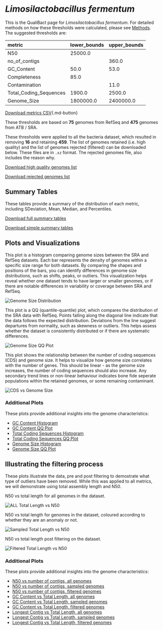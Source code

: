 # *Limosilactobacillus fermentum*

This is the QualiBact page for *Limosilactobacillus fermentum*. For detailed methods on how these thresholds were calculated, please see [Methods](../../methods.md).
The suggested thresholds are: 

| metric                 | lower_bounds   | upper_bounds   |
|:-----------------------|:---------------|:---------------|
| N50                    | 25000.0        |                |
| no_of_contigs          |                | 360.0          |
| GC_Content             | 50.0           | 53.0           |
| Completeness           | 85.0           |                |
| Contamination          |                | 11.0           |
| Total_Coding_Sequences | 1900.0         | 2500.0         |
| Genome_Size            | 1800000.0      | 2400000.0      |

[Download metrics CSV](Limosilactobacillus_fermentum_metrics.csv){.md-button}


These thresholds are based on **75** genomes from RefSeq and **475** genomes from ATB / SRA.

These thresholds were applied to all the bacteria dataset, which resulted in removing **16** and retaining **459**.
The list of genomes retained (i.e. high quality) and the list of genomes rejected (filtered) can be downloaded below. These files are in `.xz` format. The rejected genomes file, also includes the reason why.

[Download high quality genomes list](Limosilactobacillus_fermentum_high_quality_genomes.csv.xz)


[Download rejected genomes list](Limosilactobacillus_fermentum_filtered_out_genomes.csv.xz)



## Summary Tables
These tables provide a summary of the distribution of each metric, including SDeviation, Mean, Median, and Percentiles.

[Download full summary tables](summary.csv)

[Download simple summary tables](selected_summary.csv)

## Plots and Visualizations

This plot is a histogram comparing genome sizes between the SRA and RefSeq datasets. Each bar represents the density of genomes within a specific size range for both datasets. By comparing the shapes and positions of the bars, you can identify differences in genome size distributions, such as shifts, peaks, or outliers. This visualization helps reveal whether one dataset tends to have larger or smaller genomes, or if there are notable differences in variability or coverage between SRA and RefSeq.

![Genome Size Distribution](Genome_Size_refseq_histogram_kde.png)

This plot is a QQ (quantile-quantile) plot, which compares the distribution of the SRA data with RefSeq. Points falling along the diagonal line indicate that the data follows the expected distribution. Deviations from the line suggest departures from normality, such as skewness or outliers. This helps assess whether the dataset is consistently distributed or if there are systematic differences.

![Genome Size QQ Plot](Genome_Size_refseq_qqplot.png)

This plot shows the relationship between the number of coding sequences (CDS) and genome size. It helps to visualize how genome size correlates with the number of genes. This should be linear - as the genome size increases, the number of coding sequences should also increase. Any secondary trend lines or non-linear behaviour indicates bone fide seperate populations within the retained genomes, or some remaining contaminant. 

![CDS vs Genome Size](Limosilactobacillus_fermentum_CDS_vs_Genome_Size.png)

### Additional Plots

These plots provide additional insights into the genome characteristics:

- [GC Content Histogram](GC_Content_refseq_histogram_kde.png)
- [GC Content QQ Plot](GC_Content_refseq_qqplot.png)
- [Total Coding Sequences Histogram](Total_Coding_Sequences_refseq_histogram_kde.png)
- [Total Coding Sequences QQ Plot](Total_Coding_Sequences_refseq_qqplot.png)
- [Genome Size Histogram](Genome_Size_refseq_histogram_kde.png)
- [Genome Size QQ Plot](Genome_Size_refseq_qqplot.png)
## Illustrating the filtering process
These plots illustrate the data, pre and post filtering to demostrate what type of outliers have been removed. While this was applied to all metrics, we will demonstrate using total assembly length and N50.

N50 vs total length for all genomes in the dataset.

![ALL Total Length vs N50](Limosilactobacillus_fermentum_all_total_length_N50.png)

N50 vs total length for genomes in the dataset, coloured according to whether they are an anomaly or not.

![Sampled Total Length vs N50](Limosilactobacillus_fermentum_sample_total_length_N50.png)

N50 vs total length post filtering on the dataset.

![Filtered Total Length vs N50](Limosilactobacillus_fermentum_filt_total_length_N50.png)

### Additional Plots

These plots provide additional insights into the genome characteristics:

- [N50 vs number of contigs, all genomes](Limosilactobacillus_fermentum_all_N50_number.png)
- [N50 vs number of contigs, sampled genomes](Limosilactobacillus_fermentum_sample_N50_number.png)
- [N50 vs number of contigs, filtered genomes](Limosilactobacillus_fermentum_filt_N50_number.png)
- [GC Content vs Total Length, all genomes](Limosilactobacillus_fermentum_all_total_length_GC_Content.png)
- [GC Content vs Total Length, sampled genomes](Limosilactobacillus_fermentum_sample_total_length_GC_Content.png)
- [GC Content vs Total Length, filtered genomes](Limosilactobacillus_fermentum_filt_total_length_GC_Content.png)
- [Longest Contig vs Total Length, all genomes](Limosilactobacillus_fermentum_all_total_length_longest.png)
- [Longest Contig vs Total Length, sampled genomes](Limosilactobacillus_fermentum_sample_total_length_longest.png)
- [Longest Contig vs Total Length, filtered genomes](Limosilactobacillus_fermentum_filt_total_length_longest.png)
